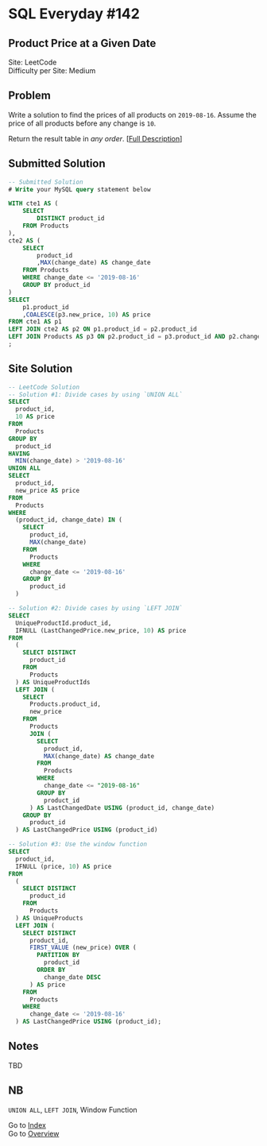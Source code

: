 # SQL Everyday \#142

## Product Price at a Given Date

Site: LeetCode\
Difficulty per Site: Medium

## Problem

Write a solution to find the prices of all products on `2019-08-16`. Assume the price of all products before any change is `10`.

Return the result table in *any order*. [[Full Description](https://leetcode.com/problems/product-price-at-a-given-date/description/)]

## Submitted Solution

```sql
-- Submitted Solution
# Write your MySQL query statement below

WITH cte1 AS (
    SELECT
        DISTINCT product_id
    FROM Products
),
cte2 AS (
    SELECT
        product_id
        ,MAX(change_date) AS change_date
    FROM Products
    WHERE change_date <= '2019-08-16'
    GROUP BY product_id
)
SELECT
    p1.product_id
    ,COALESCE(p3.new_price, 10) AS price
FROM cte1 AS p1
LEFT JOIN cte2 AS p2 ON p1.product_id = p2.product_id
LEFT JOIN Products AS p3 ON p2.product_id = p3.product_id AND p2.change_date = p3.change_date
;
```

## Site Solution

```sql
-- LeetCode Solution 
-- Solution #1: Divide cases by using `UNION ALL`
SELECT
  product_id,
  10 AS price
FROM
  Products
GROUP BY
  product_id
HAVING
  MIN(change_date) > '2019-08-16'
UNION ALL
SELECT
  product_id,
  new_price AS price
FROM
  Products
WHERE
  (product_id, change_date) IN (
    SELECT
      product_id,
      MAX(change_date)
    FROM
      Products
    WHERE
      change_date <= '2019-08-16'
    GROUP BY
      product_id
  )

-- Solution #2: Divide cases by using `LEFT JOIN`
SELECT
  UniqueProductId.product_id,
  IFNULL (LastChangedPrice.new_price, 10) AS price
FROM
  (
    SELECT DISTINCT
      product_id
    FROM
      Products
  ) AS UniqueProductIds
  LEFT JOIN (
    SELECT
      Products.product_id,
      new_price
    FROM
      Products
      JOIN (
        SELECT
          product_id,
          MAX(change_date) AS change_date
        FROM
          Products
        WHERE
          change_date <= "2019-08-16"
        GROUP BY
          product_id
      ) AS LastChangedDate USING (product_id, change_date)
    GROUP BY
      product_id
  ) AS LastChangedPrice USING (product_id)

-- Solution #3: Use the window function
SELECT
  product_id,
  IFNULL (price, 10) AS price
FROM
  (
    SELECT DISTINCT
      product_id
    FROM
      Products
  ) AS UniqueProducts
  LEFT JOIN (
    SELECT DISTINCT
      product_id,
      FIRST_VALUE (new_price) OVER (
        PARTITION BY
          product_id
        ORDER BY
          change_date DESC
      ) AS price
    FROM
      Products
    WHERE
      change_date <= '2019-08-16'
  ) AS LastChangedPrice USING (product_id);
```

## Notes

TBD

## NB

`UNION ALL`, `LEFT JOIN`, Window Function

Go to [Index](../?tab=readme-ov-file#index)\
Go to [Overview](../?tab=readme-ov-file)

